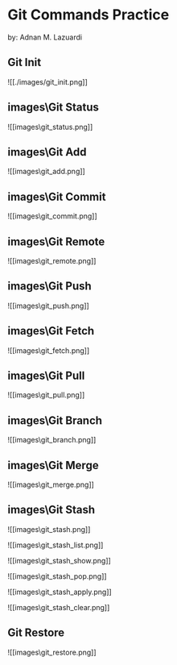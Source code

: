 # Git Commands Practice
by: Adnan M. Lazuardi

## Git Init

![[./images/git_init.png]]

## images\Git Status

![[images\git_status.png]]

## images\Git Add

![[images\git_add.png]]

## images\Git Commit

![[images\git_commit.png]]

## images\Git Remote

![[images\git_remote.png]]

## images\Git Push

![[images\git_push.png]]

## images\Git Fetch

![[images\git_fetch.png]]

## images\Git Pull

![[images\git_pull.png]]

## images\Git Branch

![[images\git_branch.png]]

## images\Git Merge

![[images\git_merge.png]]

## images\Git Stash

![[images\git_stash.png]]

![[images\git_stash_list.png]]

![[images\git_stash_show.png]]

![[images\git_stash_pop.png]]

![[images\git_stash_apply.png]]

![[images\git_stash_clear.png]]

## Git Restore

![[images\git_restore.png]]